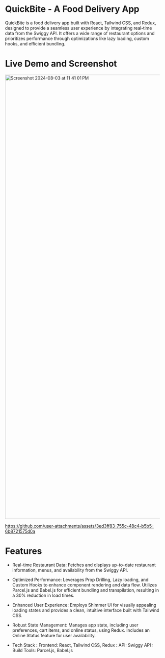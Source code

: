 # QuickBite - A Food Delivery App
QuickBite is a food delivery app built with React, Tailwind CSS, and Redux, designed to provide a seamless user experience by integrating real-time data from the Swiggy API. It offers a wide range of restaurant options and prioritizes performance through optimizations like lazy loading, custom hooks, and efficient bundling.

# Live Demo and Screenshot
<img width="1440" alt="Screenshot 2024-08-03 at 11 41 01 PM" src="https://github.com/user-attachments/assets/54d18717-1455-4ac5-bf56-a5fc794a251f">

https://github.com/user-attachments/assets/3ed3ff83-755c-48c4-b5b5-6b8721575d0a




# Features
- Real-time Restaurant Data: Fetches and displays up-to-date restaurant information, menus, and availability from the Swiggy API.
- Optimized Performance: Leverages Prop Drilling, Lazy loading, and Custom Hooks to enhance component rendering and data flow. Utilizes Parcel.js and Babel.js for efficient bundling and transpilation, resulting in a 30% reduction in load times.
- Enhanced User Experience: Employs Shimmer UI for visually appealing loading states and provides a clean, intuitive interface built with Tailwind CSS.
- Robust State Management: Manages app state, including user preferences, cart items, and online status, using Redux. Includes an Online Status feature for user availability.

- Tech Stack
 : Frontend: React, Tailwind CSS, Redux
 : API: Swiggy API
 : Build Tools: Parcel.js, Babel.js

